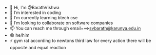 - 👋 Hi, I’m @BarathVishwa
- 👀 I’m interested in coding
- 🌱 I’m currently learning btech cse
- 💞️ I’m looking to collaborate on software companies
- 📫 You can reach me through email===>svbarath@karunya.edu.in
- 😄 he/him
- ⚡ gym rat
according to newtons third law for every action there will be opposite and equal reaction
